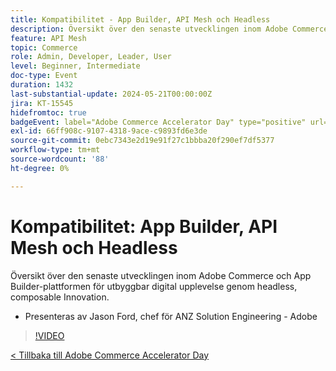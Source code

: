 ```yaml
---
title: Kompatibilitet - App Builder, API Mesh och Headless
description: Översikt över den senaste utvecklingen inom Adobe Commerce och App Builder-plattformen för utbyggbar digital upplevelse genom headless, composable Innovation. Presenteras av Jason Ford, chef för ANZ Solution Engineering - Adobe
feature: API Mesh
topic: Commerce
role: Admin, Developer, Leader, User
level: Beginner, Intermediate
doc-type: Event
duration: 1432
last-substantial-update: 2024-05-21T00:00:00Z
jira: KT-15545
hidefromtoc: true
badgeEvent: label="Adobe Commerce Accelerator Day" type="positive" url="https://experienceleague.adobe.com/sv/docs/events/apac-commerce-recordings/2024/overview"
exl-id: 66ff908c-9107-4318-9ace-c9893fd6e3de
source-git-commit: 0ebc7343e2d19e91f27c1bbba20f290ef7df5377
workflow-type: tm+mt
source-wordcount: '88'
ht-degree: 0%

---
```


# Kompatibilitet: App Builder, API Mesh och Headless

Översikt över den senaste utvecklingen inom Adobe Commerce och App Builder-plattformen för utbyggbar digital upplevelse genom headless, composable Innovation.

+ Presenteras av Jason Ford, chef för ANZ Solution Engineering - Adobe

>[!VIDEO](https://video.tv.adobe.com/v/3429272/?learn=on)

[&lt; Tillbaka till Adobe Commerce Accelerator Day](./overview.md)
